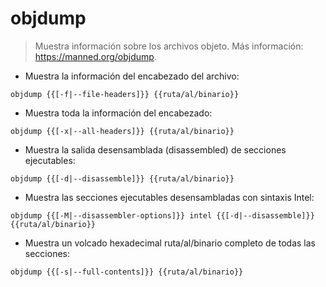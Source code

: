 # objdump

> Muestra información sobre los archivos objeto.
> Más información: <https://manned.org/objdump>.

- Muestra la información del encabezado del archivo:

`objdump {{[-f|--file-headers]}} {{ruta/al/binario}}`

- Muestra toda la información del encabezado:

`objdump {{[-x|--all-headers]}} {{ruta/al/binario}}`

- Muestra la salida desensamblada (disassembled) de secciones ejecutables:

`objdump {{[-d|--disassemble]}} {{ruta/al/binario}}`

- Muestra las secciones ejecutables desensambladas con sintaxis Intel:

`objdump {{[-M|--disassembler-options]}} intel {{[-d|--disassemble]}} {{ruta/al/binario}}`

- Muestra un volcado hexadecimal ruta/al/binario completo de todas las secciones:

`objdump {{[-s|--full-contents]}} {{ruta/al/binario}}`
